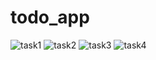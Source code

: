 # todo_app

![task1](https://user-images.githubusercontent.com/80779458/127648890-6ff0f31c-3fa8-4afc-b99c-c95d9340d2ba.jpg)
![task2](https://user-images.githubusercontent.com/80779458/127648892-93e5fe8c-a2e6-44bf-8a40-9f2b58b45467.jpg)
![task3](https://user-images.githubusercontent.com/80779458/127648895-d15b44bb-2195-42c6-9ba7-386bef672eca.jpg)
![task4](https://user-images.githubusercontent.com/80779458/127649348-9a97d69d-6b41-4a81-992a-98a540144fc9.jpg)

